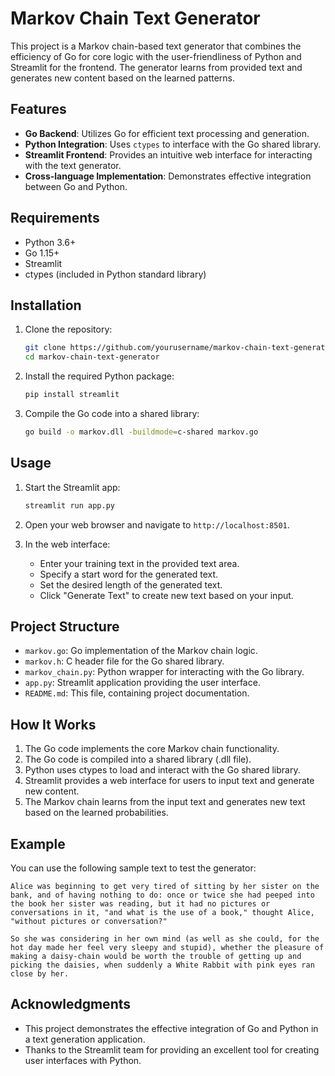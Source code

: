 # Markov Chain Text Generator

This project is a Markov chain-based text generator that combines the efficiency of Go for core logic with the user-friendliness of Python and Streamlit for the frontend. The generator learns from provided text and generates new content based on the learned patterns.

## Features

- **Go Backend**: Utilizes Go for efficient text processing and generation.
- **Python Integration**: Uses `ctypes` to interface with the Go shared library.
- **Streamlit Frontend**: Provides an intuitive web interface for interacting with the text generator.
- **Cross-language Implementation**: Demonstrates effective integration between Go and Python.

## Requirements

- Python 3.6+
- Go 1.15+
- Streamlit
- ctypes (included in Python standard library)

## Installation

1. Clone the repository:
   ```bash
   git clone https://github.com/yourusername/markov-chain-text-generator.git
   cd markov-chain-text-generator
   ```

2. Install the required Python package:
   ```bash
   pip install streamlit
   ```

3. Compile the Go code into a shared library:
   ```bash
   go build -o markov.dll -buildmode=c-shared markov.go
   ```

## Usage

1. Start the Streamlit app:
   ```bash
   streamlit run app.py
   ```

2. Open your web browser and navigate to `http://localhost:8501`.

3. In the web interface:
   - Enter your training text in the provided text area.
   - Specify a start word for the generated text.
   - Set the desired length of the generated text.
   - Click "Generate Text" to create new text based on your input.

## Project Structure

- `markov.go`: Go implementation of the Markov chain logic.
- `markov.h`: C header file for the Go shared library.
- `markov_chain.py`: Python wrapper for interacting with the Go library.
- `app.py`: Streamlit application providing the user interface.
- `README.md`: This file, containing project documentation.

## How It Works

1. The Go code implements the core Markov chain functionality.
2. The Go code is compiled into a shared library (.dll file).
3. Python uses ctypes to load and interact with the Go shared library.
4. Streamlit provides a web interface for users to input text and generate new content.
5. The Markov chain learns from the input text and generates new text based on the learned probabilities.

## Example

You can use the following sample text to test the generator:

```
Alice was beginning to get very tired of sitting by her sister on the bank, and of having nothing to do: once or twice she had peeped into the book her sister was reading, but it had no pictures or conversations in it, "and what is the use of a book," thought Alice, "without pictures or conversation?"

So she was considering in her own mind (as well as she could, for the hot day made her feel very sleepy and stupid), whether the pleasure of making a daisy-chain would be worth the trouble of getting up and picking the daisies, when suddenly a White Rabbit with pink eyes ran close by her.
```

## Acknowledgments

- This project demonstrates the effective integration of Go and Python in a text generation application.
- Thanks to the Streamlit team for providing an excellent tool for creating user interfaces with Python.